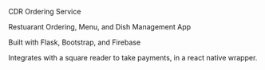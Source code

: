 CDR Ordering Service
 
Restuarant Ordering, Menu, and Dish Management App

Built with Flask, Bootstrap, and Firebase

Integrates with a square reader to take payments, in a react native wrapper.


